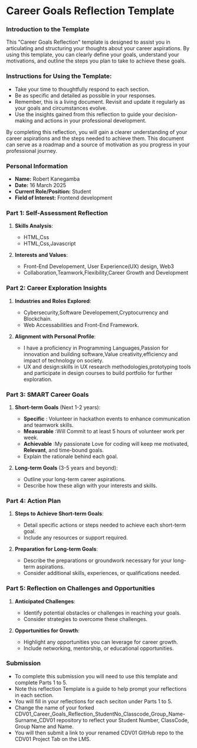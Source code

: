 
# Career Goals Reflection Template

### Introduction to the Template

This "Career Goals Reflection" template is designed to assist you in articulating and structuring your thoughts about your career aspirations. By using this template, you can clearly define your goals, understand your motivations, and outline the steps you plan to take to achieve these goals.

### Instructions for Using the Template:

- Take your time to thoughtfully respond to each section.
- Be as specific and detailed as possible in your responses.
- Remember, this is a living document. Revisit and update it regularly as your goals and circumstances evolve.
- Use the insights gained from this reflection to guide your decision-making and actions in your professional development.

By completing this reflection, you will gain a clearer understanding of your career aspirations and the steps needed to achieve them. This document can serve as a roadmap and a source of motivation as you progress in your professional journey.

### Personal Information

- **Name:** Robert Kanegamba
- **Date:** 16 March 2025
- **Current Role/Position:** Student
- **Field of Interest:** Frontend development

### Part 1: Self-Assessment Reflection

1. **Skills Analysis**:
    
    - HTML,Css
    - HTML,Css,Javascript
2. **Interests and Values**:
    
    - Front-End Developement, User Experience(UX) design, Web3
    - Collaboration,Teamwork,Flexibility,Career Growth and Development

### Part 2: Career Exploration Insights

1. **Industries and Roles Explored**:
    
    - Cybersecurity,Software Developement,Cryptocurrency and Blockchain.
    - Web Accessabilities and Front-End Framework.
2. **Alignment with Personal Profile**:
    
    - I have a proficiency in Programming Languages,Passion for innovation and building software,Value creativity,efficiency and impact of technology on society.
    - UX and design:skills in UX research methodologies,prototyping tools and participate in design courses to build portfolio for further exploration.

### Part 3: SMART Career Goals

1. **Short-term Goals** (Next 1-2 years):
    
    - **Specific** : Volunteer in hackathon events to enhance communication and teamwork skills.
    - **Measurable** :Will Commit to at least 5 hours of volunteer work per week. 
    - **Achievable** :My passionate Love for coding will keep me motivated, **Relevant**, and time-bound goals.
    - Explain the rationale behind each goal.
2. **Long-term Goals** (3-5 years and beyond):
    
    - Outline your long-term career aspirations.
    - Describe how these align with your interests and skills.

### Part 4: Action Plan

1. **Steps to Achieve Short-term Goals**:
    
    - Detail specific actions or steps needed to achieve each short-term goal.
    - Include any resources or support required.
2. **Preparation for Long-term Goals**:
    
    - Describe the preparations or groundwork necessary for your long-term aspirations.
    - Consider additional skills, experiences, or qualifications needed.

### Part 5: Reflection on Challenges and Opportunities

1. **Anticipated Challenges**:
    
    - Identify potential obstacles or challenges in reaching your goals.
    - Consider strategies to overcome these challenges.
2. **Opportunities for Growth**:
    
    - Highlight any opportunities you can leverage for career growth.
    - Include networking, mentorship, or educational opportunities.

### Submission

- To complete this submission you will need to use this template and complete Parts 1 to 5.
- Note this reflection Template is a guide to help prompt your reflections in each section.
- You will fill in your reflections for each seciton under Parts 1 to 5.
- Change the name of your forked CDV01_Career_Goals_Reflection_StudentNo_Classcode_Group_Name-Surname_CDV01 repository to reflect your Student Number, ClassCode, Group Name and Name.
- You will then submit a link to your renamed CDV01 GitHub repo to the CDV01 Project Tab on the LMS.


